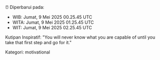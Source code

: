 ⏰ Diperbarui pada:
- WIB: Jumat, 9 Mei 2025 00.25.45 UTC
- WITA: Jumat, 9 Mei 2025 01.25.45 UTC
- WIT: Jumat, 9 Mei 2025 02.25.45 UTC

Kutipan Inspiratif:
"You will never know what you are capable of until you take that first step and go for it."


Kategori: motivational

